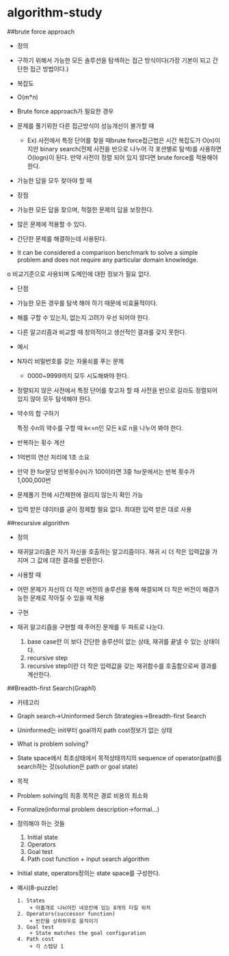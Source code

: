 # algorithm-study


##brute force approach


+	정의


  + 구하기 위해서 가능한 모든 솔루션을 탐색하는 접근 방식이다(가장 기본이 되고 간단한 접근 방법이다.)


+	복잡도
  
  +	O(m*n)
  
+	Brute force approach가 필요한 경우
  

  +	문제를 풀기위한 다른 접근방식이 성능개선이 불가할 때
  
  
    + Ex) 사전에서 특정 단어를 찾을 때brute force접근법은 시간 복잡도가 O(n)이지만 binary search(전체 사전을 반으로 나누어 각 포션별로 탐색)를 사용하면  O(logn)이 된다. 만약 사전이 정렬   되어 있지 않다면 brute force를 적용해야 한다.
      

  +	가능한 답을 모두 찾아야 할 때
  

+	장점
 
 
  +	가능한 모든 답을 찾으며, 적절한 문제의 답을 보장한다.
  

  +	많은 문제에 적용할 수 있다.
  

  +	간단한 문제를 해결하는데 사용된다.
  

  +	It can be considered a comparison benchmark to solve a simple problem and does not require any particular domain knowledge.
  

  o	 비교기준으로 사용되며 도메인에 대한 정보가 필요 없다.
  

+	단점
 
 
  +	가능한 모든 경우를 탐색 해야 하기 때문에 비효율적이다.
  

  +	해를 구할 수 있는지, 없는지 고려가 우선 되어야 한다.
  

  +	다른 알고리즘과 비교할 때 창의적이고 생산적인 결과를 갖지 못한다.
  

+	예시
  
  
  +	N자리 비밀번호를 갖는 자물쇠를 푸는 문제
  

    + 0000~9999까지 모두 시도해봐야 한다.


  +	정렬되지 않은 사전에서 특정 단어를 찾고자 할 때 사전을 반으로 갈라도 정렬되어 있지 않아 모두 탐색해야 한다.
      
  +	약수의 합 구하기
  
    특정 수n의 약수를 구할 때  k<=n인 모든 k로 n을 나누어 봐야 한다.
  

+	반복하는 횟수 계산
 
 
  +	1억번의 연산 처리에 1초 소요
  
  +	만약 한 for문당 반복횟수(n)가 100이라면 3중 for문에서는 반복 횟수가 1,000,000번
  
  +	문제풀기 전에 시간제한에 걸리지 않는지 확인 가능
  
  +	입력 받은 데이터를 굳이 정제할 필요 없다. 최대한 입력 받은 대로 사용
   

##recursive algorithm


+	정의


  + 재귀알고리즘은 자기 자신을 호출하는 알고리즘이다. 재귀 시 더 작은 입력값을 가지며 그 값에 대한 결과를 반환한다.


+	사용할 때
 
 
  + 어떤 문제가 자신의 더 작은 버전의 솔루션을 통해 해결되며 더 작은 버전이 해결가능한 문제로 작아질 수 있을 때 적용
  
  
  +	구현
  
  
  + 재귀 알고리즘을 구현할 때 주어진 문제를 두 파트로 나눈다.
    1. base case란 이 보다 간단한 솔루션이 없는 상태, 재귀를 끝낼 수 있는 상태이다.
    2. recursive step
    3. recursive step이란 더 작은 입력값을 갖는 재귀함수를 호출함으로써 결과를 계산한다.
    

##Breadth-first Search(Graph1)


+	카테고리
 
  + Graph search->Uninformed Serch Strategies->Breadth-first Search
   

  + Uninformed는 init부터 goal까지 path  cost정보가 없는 상태
  

+	What is problem solving?
 
 
  + State space에서 최초상태에서 목적상태까지의 sequence of operator(path)를 search하는 것(solution은 path or goal state)
    

+	목적


  + Problem solving의 최종 목적은 경로 비용의 최소화


+	Formalize(informal problem description->formal…)

    
+	정의해야 하는 것들
    
      1. Initial state
      2. Operators
      3. Goal test
      4. Path cost function
        +	input search algorithm
    
+ Initial state, operators정의는 state space를 구성한다.
  
+ 예시(8-puzzle)
    

      1. States
    	  + 아홉개로 나뉘어진 네모칸에 있는 8개의 타일 위치
      2. Operators(successor function)
    	  + 빈칸을 상하좌우로 움직이기
      3. Goal test
     	  + State matches the goal configuration
      4. Path cost
    	  + 각 스텝당 1

